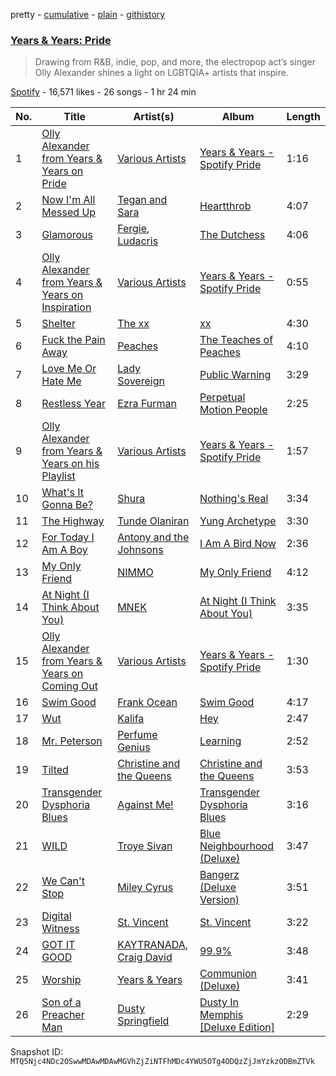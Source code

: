 pretty - [cumulative](/playlists/cumulative/37i9dQZF1DX4yLn8TpmS3h.md) - [plain](/playlists/plain/37i9dQZF1DX4yLn8TpmS3h) - [githistory](https://github.githistory.xyz/mackorone/spotify-playlist-archive/blob/main/playlists/plain/37i9dQZF1DX4yLn8TpmS3h)

### [Years & Years: Pride](https://open.spotify.com/playlist/37i9dQZF1DX4yLn8TpmS3h)

> Drawing from R&B, indie, pop, and more, the electropop act’s singer Olly Alexander shines a light on LGBTQIA+ artists that inspire.

[Spotify](https://open.spotify.com/user/spotify) - 16,571 likes - 26 songs - 1 hr 24 min

| No. | Title | Artist(s) | Album | Length |
|---|---|---|---|---|
| 1 | [Olly Alexander from Years & Years on Pride](https://open.spotify.com/track/6MCm5U1tyfkaQvcGkbw3ov) | [Various Artists](https://open.spotify.com/artist/0LyfQWJT6nXafLPZqxe9Of) | [Years & Years \- Spotify Pride](https://open.spotify.com/album/3IthvRoQiLefWpF76B1nmG) | 1:16 |
| 2 | [Now I'm All Messed Up](https://open.spotify.com/track/2MtybE4np9hXIRNFBi9K4q) | [Tegan and Sara](https://open.spotify.com/artist/5e1BZulIiYWPRm8yogwUYH) | [Heartthrob](https://open.spotify.com/album/5IUJ6v408Z7pECC3BXUJxX) | 4:07 |
| 3 | [Glamorous](https://open.spotify.com/track/4KTtYhxFtFL7mBwnjkKfLm) | [Fergie](https://open.spotify.com/artist/3r17AfJCCUqC9Lf0OAc73G), [Ludacris](https://open.spotify.com/artist/3ipn9JLAPI5GUEo4y4jcoi) | [The Dutchess](https://open.spotify.com/album/3t8HFQNlwLBW7htwLvFfzA) | 4:06 |
| 4 | [Olly Alexander from Years & Years on Inspiration](https://open.spotify.com/track/0pi6mPEX2JZT9zO1tg7ESW) | [Various Artists](https://open.spotify.com/artist/0LyfQWJT6nXafLPZqxe9Of) | [Years & Years \- Spotify Pride](https://open.spotify.com/album/3IthvRoQiLefWpF76B1nmG) | 0:55 |
| 5 | [Shelter](https://open.spotify.com/track/13F3T2TWkVW6oVZNnFc69e) | [The xx](https://open.spotify.com/artist/3iOvXCl6edW5Um0fXEBRXy) | [xx](https://open.spotify.com/album/6tzQKMilI02kn1lzLklDI8) | 4:30 |
| 6 | [Fuck the Pain Away](https://open.spotify.com/track/0NWWDumjD2TCrR6iV6ZFgR) | [Peaches](https://open.spotify.com/artist/1gkSl4XpHIHI4I1WQbfXOE) | [The Teaches of Peaches](https://open.spotify.com/album/6gFOrIOM2TwzoRvobkpn1a) | 4:10 |
| 7 | [Love Me Or Hate Me](https://open.spotify.com/track/4OikxHAgM14El0wQIyyhP8) | [Lady Sovereign](https://open.spotify.com/artist/36ikBJX6oQWWlgrXCock30) | [Public Warning](https://open.spotify.com/album/4hYpyDcWxBQQPVlTaljf4o) | 3:29 |
| 8 | [Restless Year](https://open.spotify.com/track/3aOqxUnZ6LI5dxQ3iqAQ6C) | [Ezra Furman](https://open.spotify.com/artist/1uR7zoLrSRI8bSL43OZ0GY) | [Perpetual Motion People](https://open.spotify.com/album/0R8prza80qnGSvS4XdQGc3) | 2:25 |
| 9 | [Olly Alexander from Years & Years on his Playlist](https://open.spotify.com/track/27E66TGQUVXWxtUOltZUnY) | [Various Artists](https://open.spotify.com/artist/0LyfQWJT6nXafLPZqxe9Of) | [Years & Years \- Spotify Pride](https://open.spotify.com/album/3IthvRoQiLefWpF76B1nmG) | 1:57 |
| 10 | [What's It Gonna Be?](https://open.spotify.com/track/1Jb8fejyUddXtl2JKAEFmQ) | [Shura](https://open.spotify.com/artist/1qpR5mURxk3d8f6mww6uKT) | [Nothing's Real](https://open.spotify.com/album/2igeHhP9UZ7ko10H1K0DbP) | 3:34 |
| 11 | [The Highway](https://open.spotify.com/track/3eZ1h7nR5Ig4VDbJwHgms5) | [Tunde Olaniran](https://open.spotify.com/artist/3qwKzITLJVVAo2Fn8TusjE) | [Yung Archetype](https://open.spotify.com/album/77qrs1oeGW6oz6ifNJKvYH) | 3:30 |
| 12 | [For Today I Am A Boy](https://open.spotify.com/track/4fX0mggT4nrjB2UtPfSllk) | [Antony and the Johnsons](https://open.spotify.com/artist/4fxp616ALtFWnXfwxnjLzW) | [I Am A Bird Now](https://open.spotify.com/album/1qgHb6l3H8xHuBQrFtvjKN) | 2:36 |
| 13 | [My Only Friend](https://open.spotify.com/track/4cORje2nJMAdDJpZwQO2OF) | [NIMMO](https://open.spotify.com/artist/76MojWoWNPzzKdrEspy5sl) | [My Only Friend](https://open.spotify.com/album/5iG0YlrDD7rTYHp922XMn2) | 4:12 |
| 14 | [At Night \(I Think About You\)](https://open.spotify.com/track/4lwthdbsRkAnZhFunjjgrs) | [MNEK](https://open.spotify.com/artist/7uMh23xWiuR7zsNkuNcm2G) | [At Night \(I Think About You\)](https://open.spotify.com/album/5v636i01urX364kKa6vtqw) | 3:35 |
| 15 | [Olly Alexander from Years & Years on Coming Out](https://open.spotify.com/track/52IvQU087y8nKvluApHVkl) | [Various Artists](https://open.spotify.com/artist/0LyfQWJT6nXafLPZqxe9Of) | [Years & Years \- Spotify Pride](https://open.spotify.com/album/3IthvRoQiLefWpF76B1nmG) | 1:30 |
| 16 | [Swim Good](https://open.spotify.com/track/3CgZCQyuyxHRMWB9BTwmni) | [Frank Ocean](https://open.spotify.com/artist/2h93pZq0e7k5yf4dywlkpM) | [Swim Good](https://open.spotify.com/album/3TLaFWQDhV1g39Qwd5sPAm) | 4:17 |
| 17 | [Wut](https://open.spotify.com/track/1LZcxhK4BQsFR3kT8hnWmN) | [Kalifa](https://open.spotify.com/artist/0e53LR6d2xTKZz9om9ZGyO) | [Hey](https://open.spotify.com/album/3PbX3SwyXvr3f1htBBcmP0) | 2:47 |
| 18 | [Mr\. Peterson](https://open.spotify.com/track/3JJXz7g4Uq8nilp9DkWyex) | [Perfume Genius](https://open.spotify.com/artist/2ueoLVCXQ948OfhVvAy3Nn) | [Learning](https://open.spotify.com/album/6ci4G6LgEsTQ8bgkc1m8YF) | 2:52 |
| 19 | [Tilted](https://open.spotify.com/track/4U6GYrZi0xvNkUmFitCDED) | [Christine and the Queens](https://open.spotify.com/artist/04vj3iPUiVh5melWr0w3xT) | [Christine and the Queens](https://open.spotify.com/album/5qYhFUAumctJEgm6nFJJfO) | 3:53 |
| 20 | [Transgender Dysphoria Blues](https://open.spotify.com/track/4RdpSi00jdvfRLZb3Q1WhB) | [Against Me!](https://open.spotify.com/artist/29lz7gs8edwnnfuXW4FhMl) | [Transgender Dysphoria Blues](https://open.spotify.com/album/4MuH5XuLZFuDc6kB2CSapu) | 3:16 |
| 21 | [WILD](https://open.spotify.com/track/2HWWsTZxnLSUdFZ4gjsP5N) | [Troye Sivan](https://open.spotify.com/artist/3WGpXCj9YhhfX11TToZcXP) | [Blue Neighbourhood \(Deluxe\)](https://open.spotify.com/album/5ouTDazE4LF9bVJPx1nlgW) | 3:47 |
| 22 | [We Can't Stop](https://open.spotify.com/track/2y4lAQpi5VTNLu2ldeTdUH) | [Miley Cyrus](https://open.spotify.com/artist/5YGY8feqx7naU7z4HrwZM6) | [Bangerz \(Deluxe Version\)](https://open.spotify.com/album/3RDqXDc1bAETps54MSSOW0) | 3:51 |
| 23 | [Digital Witness](https://open.spotify.com/track/5L16tlSHNt93RiiRiCc8ya) | [St\. Vincent](https://open.spotify.com/artist/7bcbShaqKdcyjnmv4Ix8j6) | [St\. Vincent](https://open.spotify.com/album/2CJnMhwEEkS8R1ctgt5llf) | 3:22 |
| 24 | [GOT IT GOOD](https://open.spotify.com/track/7pttGrC2YJYQ997ZryXGCG) | [KAYTRANADA](https://open.spotify.com/artist/6qgnBH6iDM91ipVXv28OMu), [Craig David](https://open.spotify.com/artist/2JyWXPbkqI5ZJa3gwqVa0c) | [99.9%](https://open.spotify.com/album/6JD4Qerb8IcaAzFgpFw0sa) | 3:48 |
| 25 | [Worship](https://open.spotify.com/track/4LSaXsi2dyhdKGF6wPsHst) | [Years & Years](https://open.spotify.com/artist/5vBSrE1xujD2FXYRarbAXc) | [Communion \(Deluxe\)](https://open.spotify.com/album/09mWpzpUOSjjvK2iNqEIYn) | 3:41 |
| 26 | [Son of a Preacher Man](https://open.spotify.com/track/7odHgoLFi3GQ90E9PeraI3) | [Dusty Springfield](https://open.spotify.com/artist/5zaXYwewAXedKNCff45U5l) | [Dusty In Memphis \[Deluxe Edition\]](https://open.spotify.com/album/6SNMenG3NjZyqgI5p4Hcmg) | 2:29 |

Snapshot ID: `MTQ5Njc4NDc2OSwwMDAwMDAwMGVhZjZiNTFhMDc4YWU5OTg4ODQzZjJmYzkzODBmZTVk`
